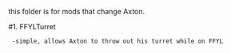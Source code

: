 this folder is for mods that change Axton.

  #1. FFYLTurret
  
     -simple, allows Axton to throw out his turret while on FFYL
